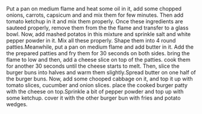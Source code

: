 
Put a pan on medium flame and heat some oil in it,
add some chopped onions, carrots, capsicum and and mix them for few minutes.
Then add tomato ketchup in it and mix them properly.
Once these ingredients are sauteed properly, remove them from the the flame and transfer to a glass bowl.
Now, add mashed potatos in this mixture and sprinkle salt and white pepper powder in it.
Mix all these properly. Shape them into 4 round patties.Meanwhile, put a pan on medium flame and add butter in it. 
Add the the prepared patties and fry them for 30 seconds on both sides.
bring the flame to low and then, add a cheese slice on top of the patties.
cook them for another 30 seconds until the cheese starts to melt.
Then, slice the burger buns into halves and warm them slightly.Spread butter on one half of the burger buns.
Now, add some chooped cabbage on it, and top it up with tomato slices, cucumber and onion slices.
place the cooked burger patty with the cheese on top.Sprinkle a bit of pepper powder and top up with some ketchup.
cover it with the other burger bun with fries and potato wedges.
